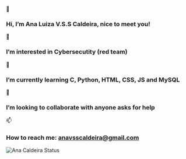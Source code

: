 👋 <h3>Hi, I’m Ana Luiza V.S.S Caldeira, nice to meet you!</h3>
👀 <h3>I’m interested in Cybersecutity (red team)</h3>
🌱 <h3>I’m currently learning C, Python, HTML, CSS, JS and MySQL</h3>
💞️ <h3>I’m looking to collaborate with anyone asks for help</h3>
📫 <h3>How to reach me: anavsscaldeira@gmail.com</h3>
![Ana Caldeira Status](https://github-readme-stats.vercel.app/api?username=AnaVSSCaldeira&show_icons=true)
